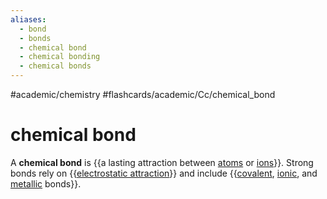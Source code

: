 ```yaml
---
aliases:
  - bond
  - bonds
  - chemical bond
  - chemical bonding
  - chemical bonds
---
```


#academic/chemistry #flashcards/academic/Cc/chemical_bond

# chemical bond

A __chemical bond__ is {{a lasting attraction between [atoms](atom.md) or [ions](ion.md)}}. Strong bonds rely on {{[electrostatic attraction](Coulomb's%20law.md)}} and include {{[covalent](covalent%20bond.md), [ionic](ionic%20bond.md), and [metallic](metallic%20bond.md) bonds}}. <!--SR:!2023-04-13,13,270!2023-05-05,28,270!2023-04-14,14,290-->
